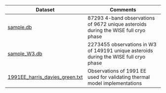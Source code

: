 | Dataset | Comments |
|---|---|
|[sample.db](https://github.com/moeyensj/atm/tree/master/data/sample.db)| 87293 4-band observations of 9672 unique asteroids during the WISE full cryo phase |
|[sample_W3.db](https://github.com/moeyensj/atm/tree/master/data/sample_W3.db)| 2273455 observations in W3 of 149191 unique asteroids during the WISE full cryo phase |
|[1991EE_harris_davies_green.txt](https://github.com/moeyensj/atm/tree/master/data/1991EE_harris_davies_green.txt) | Observations of 1991 EE used for validating thermal model implementations | 
